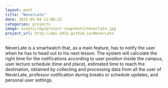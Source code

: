 ```yaml
---
layout: post
title: "NeverLate"
date: 2015-05-04 12:00:22
categories: projects
image: assets/img/project-snapshots/neverlate.jpg
project_url: http://ami-2015.github.io/NeverLate
---
```


NeverLate is a smartwatch that, as a main feature, has to notify the user when he has to head out to his next lesson. The system will calculate the right time for the notifications according to user position inside the campus, user lecture schedule (time and place), estimated time to reach the destination, obtained by collecting and processing data from all the user of NeverLate, professor notification during breaks or schedule updates, and personal user settings.
